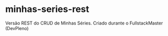 # minhas-series-rest
 Versão REST do CRUD de Minhas Séries. Criado durante o FullstackMaster (DevPleno)
